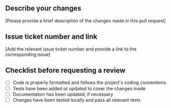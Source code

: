 ## Describe your changes

[Please provide a brief description of the changes made in this pull request]

## Issue ticket number and link

[Add the relevant issue ticket number and provide a link to the corresponding issue]

## Checklist before requesting a review

- [ ] Code is properly formatted and follows the project's coding conventions
- [ ] Tests have been added or updated to cover the changes made
- [ ] Documentation has been updated, if necessary
- [ ] Changes have been tested locally and pass all relevant tests
